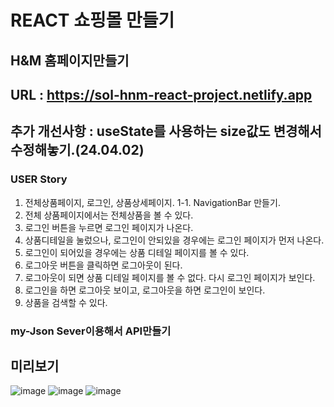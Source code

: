 # REACT 쇼핑몰 만들기

## H&M 홈페이지만들기

## URL : https://sol-hnm-react-project.netlify.app

## 추가 개선사항 : useState를 사용하는 size값도 변경해서 수정해놓기.(24.04.02)

### USER Story
1. 전체상품페이지, 로그인, 상품상세페이지.
1-1. NavigationBar 만들기.
2. 전체 상품페이지에서는 전체상품을 볼 수 있다.
3. 로그인 버튼을 누르면 로그인 페이지가 나온다.
4. 상품디테일을 눌렀으나, 로그인이 안되있을 경우에는 로그인 페이지가 먼저 나온다.
5. 로그인이 되어있을 경우에는 상품 디테일 페이지를 볼 수 있다.
6. 로그아웃 버튼을 클릭하면 로그아웃이 된다.
7. 로그아웃이 되면 상품 디테일 페이지를 볼 수 없다. 다시 로그인 페이지가 보인다.
8. 로그인을 하면 로그아웃 보이고, 로그아웃을 하면 로그인이 보인다.
9. 상품을  검색할 수 있다.

### my-Json Sever이용해서 API만들기
## 미리보기

![image](https://github.com/EUNSOL0313/hnm-react-router-practice/assets/159598570/2b6ab9f8-1d59-4eca-9a29-68897baf1d56)
![image](https://github.com/EUNSOL0313/hnm-react-router-practice/assets/159598570/9929eb4e-ddd7-44a1-8c35-5ff6fdc289fb)
![image](https://github.com/EUNSOL0313/hnm-react-router-practice/assets/159598570/9177fe90-01dd-491f-a395-fed01957597c)



